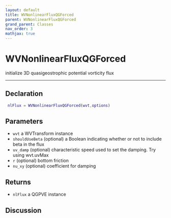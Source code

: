 ```yaml
---
layout: default
title: WVNonlinearFluxQGForced
parent: WVNonlinearFluxQGForced
grand_parent: Classes
nav_order: 3
mathjax: true
---
```


#  WVNonlinearFluxQGForced

initialize 3D quasigeostrophic potential vorticity flux


---

## Declaration
```matlab
 nlFlux = WVNonlinearFluxQGForced(wvt,options)
```
## Parameters
+ `wvt`  a WVTransform instance
+ `shouldUseBeta`  (optional) a Boolean indicating whether or not to include beta in the flux
+ `uv_damp`  (optional) characteristic speed used to set the damping. Try using wvt.uvMax
+ `r`  (optional) bottom friction
+ `nu_xy`  (optional) coefficient for damping

## Returns
+ `nlFlux`  a QGPVE instance

## Discussion

              
